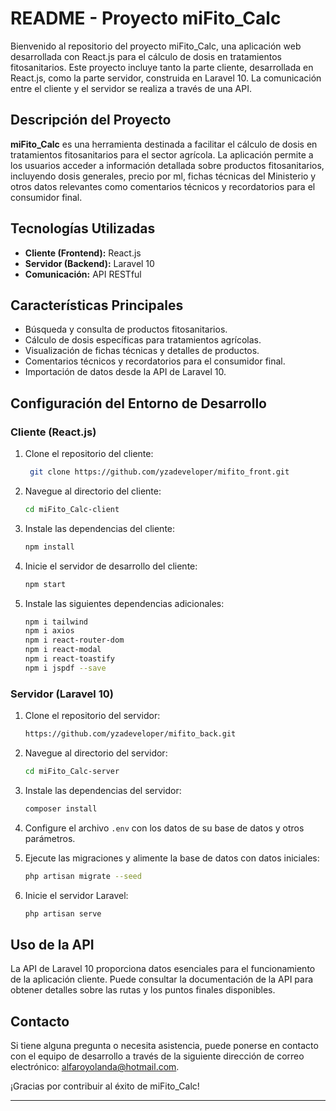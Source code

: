 # README - Proyecto miFito_Calc

Bienvenido al repositorio del proyecto miFito_Calc, una aplicación web desarrollada con React.js para el cálculo de dosis en tratamientos fitosanitarios. Este proyecto incluye tanto la parte cliente, desarrollada en React.js, como la parte servidor, construida en Laravel 10. La comunicación entre el cliente y el servidor se realiza a través de una API.

## Descripción del Proyecto

**miFito_Calc** es una herramienta destinada a facilitar el cálculo de dosis en tratamientos fitosanitarios para el sector agrícola. La aplicación permite a los usuarios acceder a información detallada sobre productos fitosanitarios, incluyendo dosis generales, precio por ml, fichas técnicas del Ministerio y otros datos relevantes como comentarios técnicos y recordatorios para el consumidor final.

## Tecnologías Utilizadas

- **Cliente (Frontend):** React.js
- **Servidor (Backend):** Laravel 10
- **Comunicación:** API RESTful

## Características Principales

- Búsqueda y consulta de productos fitosanitarios.
- Cálculo de dosis específicas para tratamientos agrícolas.
- Visualización de fichas técnicas y detalles de productos.
- Comentarios técnicos y recordatorios para el consumidor final.
- Importación de datos desde la API de Laravel 10.

## Configuración del Entorno de Desarrollo

### Cliente (React.js)

1. Clone el repositorio del cliente:
   ```bash
    git clone https://github.com/yzadeveloper/mifito_front.git
   ```

2. Navegue al directorio del cliente:
   ```bash
   cd miFito_Calc-client
   ```

3. Instale las dependencias del cliente:
   ```bash
   npm install
   ```

4. Inicie el servidor de desarrollo del cliente:
   ```bash
   npm start
   ```

4. Instale las siguientes dependencias adicionales:
   ```bash
   npm i tailwind
   npm i axios
   npm i react-router-dom
   npm i react-modal
   npm i react-toastify
   npm i jspdf --save
   ```


### Servidor (Laravel 10)

1. Clone el repositorio del servidor:
   ```bash
   https://github.com/yzadeveloper/mifito_back.git

   ```

2. Navegue al directorio del servidor:
   ```bash
   cd miFito_Calc-server
   ```

3. Instale las dependencias del servidor:
   ```bash
   composer install
   ```

4. Configure el archivo `.env` con los datos de su base de datos y otros parámetros.

5. Ejecute las migraciones y alimente la base de datos con datos iniciales:
   ```bash
   php artisan migrate --seed
   ```

6. Inicie el servidor Laravel:
   ```bash
   php artisan serve
   ```

## Uso de la API

La API de Laravel 10 proporciona datos esenciales para el funcionamiento de la aplicación cliente. Puede consultar la documentación de la API para obtener detalles sobre las rutas y los puntos finales disponibles.



## Contacto

Si tiene alguna pregunta o necesita asistencia, puede ponerse en contacto con el equipo de desarrollo a través de la siguiente dirección de correo electrónico: [alfaroyolanda@hotmail.com](mailto:alfaroyolanda@hotmail.com).

¡Gracias por contribuir al éxito de miFito_Calc!

---

